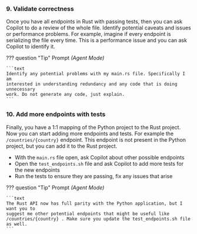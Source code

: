 

### 9. Validate correctness

Once you have all endpoints in Rust with passing tests, then you can ask Copilot to do a review of the whole file. Identify potential caveats and issues or performance problems. For example, imagine if every endpoint is serializing the file every time. This is a performance issue and you can ask Copilot to identify it.

??? question "Tip"
    Prompt *(Agent Mode)*

    ```text
    Identify any potential problems with my main.rs file. Specifically I am
    interested in understanding redundancy and any code that is doing unnecessary
    work. Do not generate any code, just explain.
    ```


### 10. Add more endpoints with tests

Finally, you have a 1:1 mapping of the Python project to the Rust project. Now you can start adding more endpoints and tests. For example the `/countries/{country}` endpoint. This endpoint is not present in the Python project, but you can add it to the Rust project.

- With the `main.rs` file open, ask Copilot about other possible endpoints
- Open the `test_endpoints.sh` file and ask Copilot to add more tests for the new endpoints
- Run the tests to ensure they are passing, fix any issues that arise

??? question "Tip"
    Prompt *(Agent Mode)*

    ```text
    The Rust API now has full parity with the Python application, but I want you to
    suggest me other potential endpoints that might be useful like
    /countries/{country} . Make sure you update the test_endpoints.sh file as well.
    ```